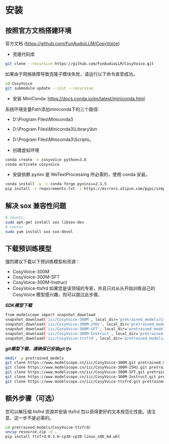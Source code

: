 # 安装

## 按照官方文档搭建环境
官方文档 (https://github.com/FunAudioLLM/CosyVoice)

- 克隆代码库
``` sh
git clone --recursive https://github.com/FunAudioLLM/CosyVoice.git
```
如果由于网络故障导致克隆子模块失败，请运行以下命令直至成功。
``` sh
cd CosyVoice
git submodule update --init --recursive
```

- 安装 MiniConda: https://docs.conda.io/en/latest/miniconda.html
  
系统环境变量Path添加miniconda下的三个路径: 
- D:\Program Files\Miniconda3
- D:\Program Files\Miniconda3\Library\bin
- D:\Program Files\Miniconda3\Scripts。

- 创建虚拟环境
``` sh
conda create -n cosyvoice python=3.8
conda activate cosyvoice
```

- 安装依赖
pynini 是 WeTextProcessing 所必需的，使用 conda 安装。
``` sh
conda install -y -c conda-forge pynini==2.1.5
pip install -r requirements.txt -i https://mirrors.aliyun.com/pypi/simple/ --trusted-host=mirrors.aliyun.com
```

## 解决 sox 兼容性问题
``` sh
# ubuntu
sudo apt-get install sox libsox-dev
# centos
sudo yum install sox sox-devel
```

## 下载预训练模型
强烈建议下载以下预训练模型和资源：
- CosyVoice-300M
- CosyVoice-300M-SFT
- CosyVoice-300M-Instruct
- CosyVoice-ttsfrd
如果您是该领域的专家，并且只对从头开始训练自己的 CosyVoice 模型感兴趣，则可以跳过此步骤。

***SDK模型下载***
``` sh
from modelscope import snapshot_download
snapshot_download('iic/CosyVoice-300M', local_dir='pretrained_models/CosyVoice-300M')
snapshot_download('iic/CosyVoice-300M-25Hz', local_dir='pretrained_models/CosyVoice-300M-25Hz')
snapshot_download('iic/CosyVoice-300M-SFT', local_dir='pretrained_models/CosyVoice-300M-SFT')
snapshot_download('iic/CosyVoice-300M-Instruct', local_dir='pretrained_models/CosyVoice-300M-Instruct')
snapshot_download('iic/CosyVoice-ttsfrd', local_dir='pretrained_models/CosyVoice-ttsfrd')
```

***git模型下载，请确保已安装git lfs***
``` sh
mkdir -p pretrained_models
git clone https://www.modelscope.cn/iic/CosyVoice-300M.git pretrained_models/CosyVoice-300M
git clone https://www.modelscope.cn/iic/CosyVoice-300M-25Hz.git pretrained_models/CosyVoice-300M-25Hz
git clone https://www.modelscope.cn/iic/CosyVoice-300M-SFT.git pretrained_models/CosyVoice-300M-SFT
git clone https://www.modelscope.cn/iic/CosyVoice-300M-Instruct.git pretrained_models/CosyVoice-300M-Instruct
git clone https://www.modelscope.cn/iic/CosyVoice-ttsfrd.git pretrained_models/CosyVoice-ttsfrd
```

## 额外步骤（可选）
您可以解压缩 ttsfrd 资源并安装 ttsfrd 包以获得更好的文本规范化性能。请注意，这一步不是必需的。

``` sh
cd pretrained_models/CosyVoice-ttsfrd/
unzip resource.zip -d .
pip install ttsfrd-0.3.6-cp38-cp38-linux_x86_64.whl
```
